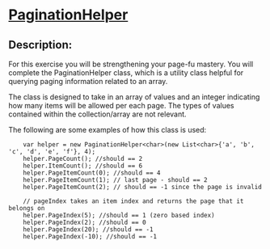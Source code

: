 ﻿# [PaginationHelper](https://www.codewars.com/kata/515bb423de843ea99400000a/solutions/csharp)

## Description:

For this exercise you will be strengthening your page-fu mastery. You will complete the PaginationHelper class, which is a utility class helpful for querying paging information related to an array.

The class is designed to take in an array of values and an integer indicating how many items will be allowed per each page. The types of values contained within the collection/array are not relevant.

The following are some examples of how this class is used:

```
	var helper = new PaginationHelper<char>(new List<char>{'a', 'b', 'c', 'd', 'e', 'f'}, 4);
	helper.PageCount(); //should == 2
	helper.ItemCount(); //should == 6
	helper.PageItemCount(0); //should == 4
	helper.PageItemCount(1); // last page - should == 2
	helper.PageItemCount(2); // should == -1 since the page is invalid

	// pageIndex takes an item index and returns the page that it belongs on
	helper.PageIndex(5); //should == 1 (zero based index)
	helper.PageIndex(2); //should == 0
	helper.PageIndex(20); //should == -1
	helper.PageIndex(-10); //should == -1
```